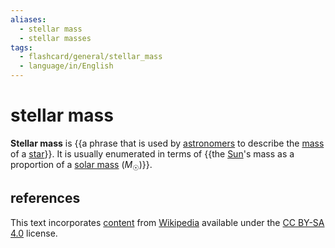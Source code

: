 ```yaml
---
aliases:
  - stellar mass
  - stellar masses
tags:
  - flashcard/general/stellar_mass
  - language/in/English
---
```


# stellar mass

__Stellar mass__ is {{a phrase that is used by [astronomers](astronomer.md) to describe the [mass](mass.md) of a [star](star.md)}}. It is usually enumerated in terms of {{the [Sun](Sun.md)'s mass as a proportion of a [solar mass](solar%20mass.md) (_M_<sub>☉</sub>)}}. <!--SR:!2024-09-10,36,290!2024-08-06,10,270-->

## references

This text incorporates [content](https://en.wikipedia.org/wiki/stellar_mass) from [Wikipedia](Wikipedia.md) available under the [CC BY-SA 4.0](https://creativecommons.org/licenses/by-sa/4.0/) license.
